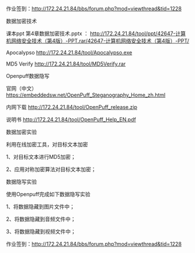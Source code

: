 

作业签到：http://172.24.21.84/bbs/forum.php?mod=viewthread&tid=1228

数据加密技术

课本ppt  第4章数据加密技术.pptx ： http://172.24.21.84/tool/ppt/42647-计算机网络安全技术（第4版）-PPT.rar/42647-计算机网络安全技术（第4版）-PPT/

Apocalypso http://172.24.21.84/tool/Apocalypso.exe

MD5 Verify http://172.24.21.84/tool/MD5Verify.rar

Openpuff数据隐写

官网（中文） https://embeddedsw.net/OpenPuff_Steganography_Home_zh.html

内网下载 http://172.24.21.84/tool/OpenPuff_release.zip

说明书 http://172.24.21.84/tool/OpenPuff_Help_EN.pdf

数据加密实验

利用在线加密工具，对目标文本加密

1、对目标文本进行MD5加密；

2、应用对称加密算法对目标文本加密；

数据隐写实验

使用Openpuff完成如下数据隐写实验

1、将数据隐藏到图片文件中；

2、将数据隐藏到音频文件中；

3、将数据隐藏到视频文件中；

作业签到：http://172.24.21.84/bbs/forum.php?mod=viewthread&tid=1228
